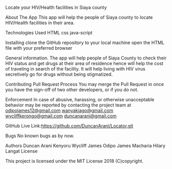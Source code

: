 Locate your HIV/Health facilities in Siaya county

About The App
This app will help the people of Siaya county to locate HIV/Health facilities in their area.

Technologies Used
HTML
css
java-script

Installing
clone the GitHub repository to your local machine
open the HTML file with your preferred browser

General information.
The app will help people of Siaya County to check their HIV status and get drugs at their area of residence
hence will help the cost of traveling in search of the facility.
It will help living with HIV virus secretively go for drugs without being stigmatized.

Contributing
Pull Request Process
You may merge the Pull Request in once you have the sign-off of two other developers, or if you do not.

Enforcement
In case of abusive, harassing, or otherwise unacceptable behavior may be reported by contacting the project team at
odipojames12@gmail.com
wanyakiago@gmail.com
wycliffkerongo@gmail.com
duncanarani@gmail.com

GitHub Live Link:https://github.com/DuncanArani/Locator.git

Bugs
No known bugs as by now.

Authors
Duncan Arani
Kenyoru Wycliff
James Odipo
James Macharia
Hilary Langat
License

This project is licensed under the MIT License 2018 (C)copyright.
